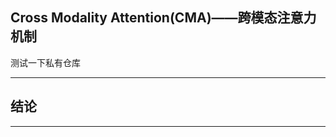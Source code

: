 ## Cross Modality Attention(CMA)——跨模态注意力机制

测试一下私有仓库






























---

## 结论




---
